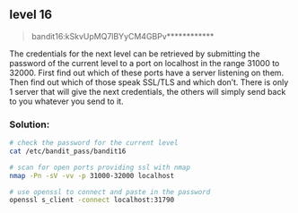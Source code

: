 ## level 16

>bandit16:kSkvUpMQ7lBYyCM4GBPv************

The credentials for the next level can be retrieved by submitting the password of the current level to a port on localhost in the range 31000 to 32000. First find out which of these ports have a server listening on them. Then find out which of those speak SSL/TLS and which don’t. There is only 1 server that will give the next credentials, the others will simply send back to you whatever you send to it.

### Solution:

```bash
# check the password for the current level
cat /etc/bandit_pass/bandit16

# scan for open ports providing ssl with nmap
nmap -Pn -sV -vv -p 31000-32000 localhost

# use openssl to connect and paste in the password
openssl s_client -connect localhost:31790
```